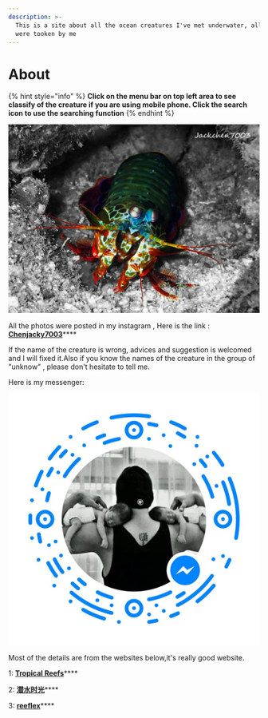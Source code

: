 ```yaml
---
description: >-
  This is a site about all the ocean creatures I've met underwater, all photos
  were tooken by me
---
```


# About



{% hint style="info" %}
**Click on the menu bar on top left area to see classify of the creature if you are using mobile phone. Click the search icon to use the searching function**
{% endhint %}

![](.gitbook/assets/feng-mian.jpg)

All the photos were posted in my instagram , Here is the link : [**Chenjacky7003**](https://www.instagram.com/jackchen7003/)\*\*\*\*

If the name of the creature is wrong, advices and suggestion is welcomed and I will fixed it.Also if you know the names of the creature in the group of "unknow" , please don't hesitate to tell me.

Here is my messenger:

![](.gitbook/assets/1.jpg)

Most of the details are from the websites below,it's really good website.

1: [**Tropical Reefs**](https://reefguide.org)\*\*\*\*

2: [**潜水时光**](http://www.lazydiving.com/report)\*\*\*\*

3: [**reeflex**](https://www.reeflex.net)\*\*\*\*

